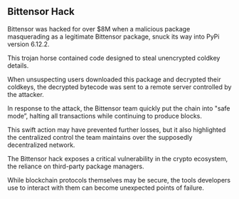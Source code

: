 <h2>
Bittensor Hack
</h2>
<div>
<p>
Bittensor was hacked for over $8M when a malicious package masquerading as a legitimate Bittensor package, snuck its way into PyPi version 6.12.2.
</p>
<p>
This trojan horse contained code designed to steal unencrypted coldkey details.
</p>
<p>
When unsuspecting users downloaded this package and decrypted their coldkeys, the decrypted bytecode was sent to a remote server controlled by the attacker.
</p>
<p>
In response to the attack, the Bittensor team quickly put the chain into "safe mode”, halting all transactions while continuing to produce blocks.
</p>
<p>
This swift action may have prevented further losses, but it also highlighted the centralized control the team maintains over the supposedly decentralized network.
</p>
<p>
The Bittensor hack exposes a critical vulnerability in the crypto ecosystem, the reliance on third-party package managers.
</p>
<p>
While blockchain protocols themselves may be secure, the tools developers use to interact with them can become unexpected points of failure.
</p>
</div>